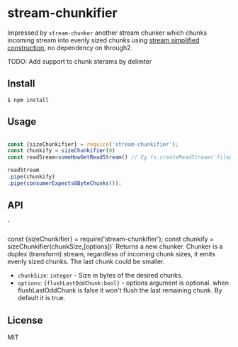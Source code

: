 # stream-chunkifier

Impressed by `stream-chunker` another stream chunker which chunks incoming stream into evenly sized chunks using [stream simplified construction](https://nodejs.org/api/stream.html#simplified-construction), no dependency on through2. 

TODO: 
Add support to chunk sterams by delimter


## Install

```
$ npm install
```

## Usage

```js

const {sizeChunkifier} = require('stream-chunkifier');
const chunkify = sizeChunkifier(8)
const readSream=someHowGetReadStream() // Eg fs.createReadStream('filepath')

readStream
.pipe(chunkify)
.pipe(consumerExpects8ByteChunks());

```

## API

#### `
const {sizeChunkifier} = require('stream-chunkifier');
const chunkify = sizeChunkifier(chunkSize,[options])`
Returns a new chunker. Chunker is a duplex (transform) stream, regardless of incoming chunk sizes, it emits evenly sized chunks. The last chunk could be smaller.

- `chunkSize`: `integer` - Size in bytes of the desired chunks.
- `options`: `{flushLastOddChunk:bool}` - options argument is optional. when flushLastOddChunk is false it won't flush the last remaining chunk. By default it is true.



## License
MIT